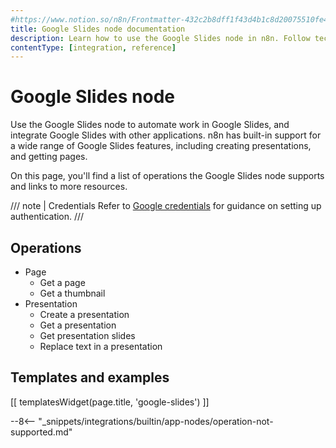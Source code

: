 ```yaml
---
#https://www.notion.so/n8n/Frontmatter-432c2b8dff1f43d4b1c8d20075510fe4
title: Google Slides node documentation
description: Learn how to use the Google Slides node in n8n. Follow technical documentation to integrate Google Slides node into your workflows.
contentType: [integration, reference]
---
```


# Google Slides node

Use the Google Slides node to automate work in Google Slides, and integrate Google Slides with other applications. n8n has built-in support for a wide range of Google Slides features, including creating presentations, and getting pages. 

On this page, you'll find a list of operations the Google Slides node supports and links to more resources.

/// note | Credentials
Refer to [Google credentials](/integrations/builtin/credentials/google/) for guidance on setting up authentication. 
///

## Operations

* Page
    * Get a page
    * Get a thumbnail
* Presentation
    * Create a presentation
    * Get a presentation
    * Get presentation slides
    * Replace text in a presentation

## Templates and examples

<!-- see https://www.notion.so/n8n/Pull-in-templates-for-the-integrations-pages-37c716837b804d30a33b47475f6e3780 -->
[[ templatesWidget(page.title, 'google-slides') ]]

--8<-- "_snippets/integrations/builtin/app-nodes/operation-not-supported.md"
